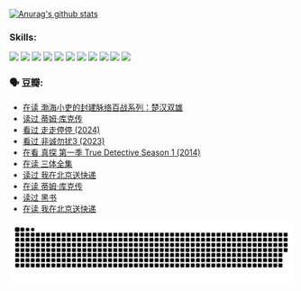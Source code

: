 
[![Anurag's github stats](https://github-readme-stats.vercel.app/api?username=w940853815)](https://github.com/anuraghazra/github-readme-stats)

### Skills:

<code><img height="32" src="https://cdn.jsdelivr.net/npm/simple-icons@v5/icons/python.svg"></code>
<code><img height="32" src="https://cdn.jsdelivr.net/npm/simple-icons@v5/icons/javascript.svg"></code>
<code><img height="32" src="https://cdn.jsdelivr.net/npm/simple-icons@v5/icons/django.svg"></code>
<code><img height="32" src="https://cdn.jsdelivr.net/npm/simple-icons@v5/icons/flask.svg"></code>
<code><img height="32" src="https://cdn.jsdelivr.net/npm/simple-icons@v5/icons/vuetify.svg"></code>
<code><img height="32" src="https://cdn.jsdelivr.net/npm/simple-icons@v5/icons/git.svg"></code>
<code><img height="32" src="https://cdn.jsdelivr.net/npm/simple-icons@v5/icons/docker.svg"></code>
<code><img height="32" src="https://cdn.jsdelivr.net/npm/simple-icons@v5/icons/postgresql.svg"></code>
<code><img height="32" src="https://cdn.jsdelivr.net/npm/simple-icons@v5/icons/elasticsearch.svg"></code>
<code><img height="32" src="https://cdn.jsdelivr.net/npm/simple-icons@v5/icons/macos.svg"></code>
<code><img height="32" src="https://cdn.jsdelivr.net/npm/simple-icons@v5/icons/linux.svg"></code>

### 🗣 豆瓣:

<!-- DOUBAN-ACTIVITIES:START -->
- [在读 渤海小吏的封建脉络百战系列：楚汉双雄](https://www.douban.com/people/136069238/status/4700950146/?_i=25153690)
- [读过 蒂姆·库克传](https://www.douban.com/people/136069238/status/4700949869/?_i=25153690)
- [看过 走走停停‎ (2024)](https://www.douban.com/people/136069238/status/4684430230/?_i=25153690)
- [看过 非诚勿扰3‎ (2023)](https://www.douban.com/people/136069238/status/4676324100/?_i=25153690)
- [在看 真探 第一季 True Detective Season 1‎ (2014)](https://www.douban.com/people/136069238/status/4673382852/?_i=25153690)
- [在读 三体全集](https://www.douban.com/people/136069238/status/4672842521/?_i=25153690)
- [读过 我在北京送快递](https://www.douban.com/people/136069238/status/4672842036/?_i=25153690)
- [在读 蒂姆·库克传](https://www.douban.com/people/136069238/status/4663517053/?_i=25153690)
- [读过 黑书](https://www.douban.com/people/136069238/status/4663516022/?_i=25153690)
- [在读 我在北京送快递](https://www.douban.com/people/136069238/status/4658098365/?_i=25153690)
<!-- DOUBAN-ACTIVITIES:END -->


![Snake animation](https://raw.githubusercontent.com/w940853815/w940853815/output/github-contribution-grid-snake.svg)

<!--
**w940853815/w940853815** is a ✨ _special_ ✨ repository because its `README.md` (this file) appears on your GitHub profile.

Here are some ideas to get you started:

- 🔭 I’m currently working on ...
- 🌱 I’m currently learning ...
- 👯 I’m looking to collaborate on ...
- 🤔 I’m looking for help with ...
- 💬 Ask me about ...
- 📫 How to reach me: ...
- 😄 Pronouns: ...
- ⚡ Fun fact: ...
-->

